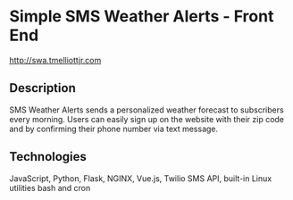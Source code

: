 # Simple SMS Weather Alerts - Front End

http://swa.tmelliottjr.com

## Description
SMS Weather Alerts sends a personalized weather forecast to subscribers every morning. Users can easily sign up on the website with their zip code and by confirming their phone number via text message.

## Technologies
JavaScript, Python, Flask, NGINX, Vue.js, Twilio SMS API, built-in Linux utilities bash and cron
